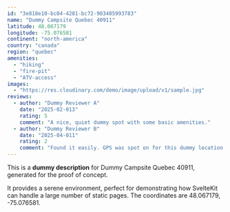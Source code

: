 ```yaml
---
id: "3e818e10-bc04-4281-bc72-903405993783"
name: "Dummy Campsite Quebec 40911"
latitude: 48.067179
longitude: -75.076581
continent: "north-america"
country: "canada"
region: "quebec"
amenities:
  - "hiking"
  - "fire-pit"
  - "ATV-access"
images:
  - "https://res.cloudinary.com/demo/image/upload/v1/sample.jpg"
reviews:
  - author: "Dummy Reviewer A"
    date: "2025-02-013"
    rating: 5
    comment: "A nice, quiet dummy spot with some basic amenities."
  - author: "Dummy Reviewer B"
    date: "2025-04-011"
    rating: 2
    comment: "Found it easily. GPS was spot on for this dummy location."
---
```


This is a **dummy description** for Dummy Campsite Quebec 40911, generated for the proof of concept.

It provides a serene environment, perfect for demonstrating how SvelteKit can handle a large number of static pages. The coordinates are 48.067179, -75.076581.
